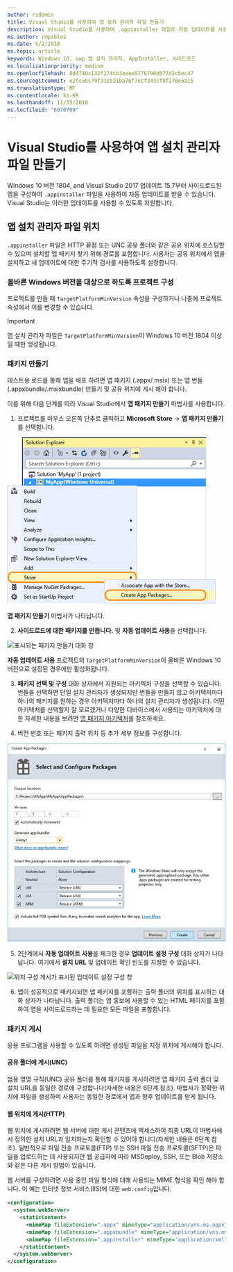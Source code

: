 ```yaml
---
author: ridomin
title: Visual Studio를 사용하여 앱 설치 관리자 파일 만들기
description: Visual Studio를 사용하여 .appinstaller 파일로 자동 업데이트를 사용하는 방법을 알아보세요.
ms.author: rmpablos
ms.date: 5/2/2018
ms.topic: article
keywords: Windows 10, uwp 앱 설치 관리자, AppInstaller, 사이드로드
ms.localizationpriority: medium
ms.openlocfilehash: 8d4740c132f274cb3eeee5776790d077d2cbec47
ms.sourcegitcommit: e2fca6c79f31e521ba76f7ecf343cf8f278e6a15
ms.translationtype: MT
ms.contentlocale: ko-KR
ms.lasthandoff: 11/15/2018
ms.locfileid: "6970709"
---
```

# <a name="create-an-app-installer-file-with-visual-studio"></a>Visual Studio를 사용하여 앱 설치 관리자 파일 만들기

Windows 10 버전 1804, and Visual Studio 2017 업데이트 15.7부터 사이드로드된 앱을 구성하여 `.appinstaller` 파일을 사용하여 자동 업데이트를 받을 수 있습니다. Visual Studio는 이러한 업데이트를 사용할 수 있도록 지원합니다.

## <a name="app-installer-file-location"></a>앱 설치 관리자 파일 위치
`.appinstaller` 파일은 HTTP 끝점 또는 UNC 공유 폴더와 같은 공유 위치에 호스팅할 수 있으며 설치할 앱 패키지 찾기 위해 경로를 포함합니다. 사용자는 공유 위치에서 앱을 설치하고 새 업데이트에 대한 주기적 검사를 사용하도록 설정합니다. 


### <a name="configure-the-project-to-target-the-correct-windows-version"></a>올바른 Windows 버전을 대상으로 하도록 프로젝트 구성

프로젝트를 만들 때 `TargetPlatformMinVersion` 속성을 구성하거나 나중에 프로젝트 속성에서 이를 변경할 수 있습니다. 

>[!IMPORTANT]
> 앱 설치 관리자 파일은 `TargetPlatformMinVersion`이 Windows 10 버전 1804 이상일 때만 생성됩니다.


### <a name="create-packages"></a>패키지 만들기

테스트용 로드를 통해 앱을 배포 하려면 앱 패키지 (.appx/.msix) 또는 앱 번들 (.appxbundle/.msixbundle) 만들기 및 공유 위치에 게시 해야 합니다.

이를 위해 다음 단계를 따라 Visual Studio에서 **앱 패키지 만들기** 마법사를 사용합니다.

1. 프로젝트를 마우스 오른쪽 단추로 클릭하고 **Microsoft Store** -> **앱 패키지 만들기**를 선택합니다.  

![앱 패키지 만들기로 이동할 수 있는 컨텍스트 메뉴](images/packaging-screen2.jpg)   

**앱 패키지 만들기** 마법사가 나타납니다.

2. **사이드로드에 대한 패키지를 만듭니다.** 및 **자동 업데이트 사용**을 선택합니다.  

![표시되는 패키지 만들기 대화 창](images/select-sideloading.png)  

**자동 업데이트 사용** 프로젝트의 `TargetPlatformMinVersion`이 올바른 Windows 10 버전으로 설정된 경우에만 활성화됩니다.

3. **패키지 선택 및 구성** 대화 상자에서 지원되는 아키텍처 구성을 선택할 수 있습니다. 번들을 선택하면 단일 설치 관리자가 생성되지만 번들을 만들지 않고 아키텍처마다 하나의 패키지를 원하는 경우 아키텍처마다 하나의 설치 관리자가 생성됩니다.  어떤 아키텍처를 선택할지 잘 모르겠거나 다양한 디바이스에서 사용되는 아키텍처에 대한 자세한 내용을 보려면 [앱 패키지 아키텍처](device-architecture.md)를 참조하세요.

4. 버전 번호 또는 패키지 출력 위치 등 추가 세부 정보를 구성합니다.

![패키지 구성이 표시된 앱 패키지 만들기 창](images/packaging-screen5.jpg)  

5. 2단계에서 **자동 업데이트 사용**을 체크한 경우 **업데이트 설정 구성** 대화 상자가 나타납니다. 여기에서 **설치 URL** 및 업데이트 확인 빈도를 지정할 수 있습니다.

![위치 구성 게시가 표시된 업데이트 설정 구성 창](images/sideloading-screen.png)  

6. 앱이 성공적으로 패키지되면 앱 패키지를 포함하는 출력 폴더의 위치를 표시하는 대화 상자가 나타납니다. 출력 폴더는 앱 홍보에 사용할 수 있는 HTML 페이지를 포함하여 앱을 사이드로드하는 데 필요한 모든 파일을 포함합니다.

### <a name="publish-packages"></a>패키지 게시

응용 프로그램을 사용할 수 있도록 하려면 생성된 파일을 지정 위치에 게시해야 합니다.

#### <a name="publish-to-shared-folders-unc"></a>공유 폴더에 게시(UNC)

범용 명명 규칙(UNC) 공유 폴더를 통해 패키지를 게시하려면 앱 패키지 출력 폴더 및 설치 URL을 동일한 경로에 구성합니다(자세한 내용은 6단계 참조). 마법사가 정확한 위치에 파일을 생성하며 사용자는 동일한 경로에서 앱과 향후 업데이트를 받게 됩니다.

#### <a name="publish-to-a-web-location-http"></a>웹 위치에 게시(HTTP)

웹 위치에 게시하려면 웹 서버에 대한 게시 콘텐츠에 액세스하여 최종 URL이 마법사에서 정의한 설치 URL과 일치하는지 확인할 수 있어야 합니다(자세한 내용은 6단계 참조). 일반적으로 파일 전송 프로토콜(FTP) 또는 SSH 파일 전송 프로토콜(SFTP)은 파일을 업로드하는 데 사용되지만 웹 공급자에 따라 MSDeploy, SSH, 또는 Blob 저장소와 같은 다른 게시 방법이 있습니다.

웹 서버를 구성하려면 사용 중인 파일 형식에 대해 사용되는 MIME 형식을 확인 해야 합니다. 이 예는 인터넷 정보 서비스(IIS)에 대한 `web.config`입니다.

```xml
<configuration>
  <system.webServer>
    <staticContent>
      <mimeMap fileExtension=".appx" mimeType="application/vns.ms-appx" />
      <mimeMap fileExtension=".appxbundle" mimeType="application/vns.ms-appx" />
      <mimeMap fileExtension=".appinstaller" mimeType="application/xml" />
    </staticContent>  
  </system.webServer>  
</configuration>
```




















